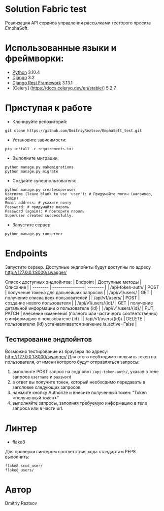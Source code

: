 # Solution Fabric test
Реализация API сервиса управления рассылками тестового проекта EmphaSoft.


# Использованные языки и фреймворки:
- [Python](https://www.python.org/) 3.10.4
- [Django](https://www.djangoproject.com/) 3.2
- [Django Rest Framework](https://www.django-rest-framework.org/) 3.13.1
- [Celery] (https://docs.celeryq.dev/en/stable/) 5.2.7


# Приступая к работе

- Клонируйте репозиторий:
```
git clone https://github.com/DmitriyReztsov/EmphaSoft_test.git
```

- Установите зависимости:
```
pip install -r requirements.txt
```

- Выполните миграции:
```
python manage.py makemigrations
python manage.py migrate
```

- Создайте суперпользователя:
```
python manage.py createsuperuser
Username (leave blank to use 'user'): # Придумайте логин (например, admin)
Email address: # укажите почту
Password: # придумайте пароль
Password (again): # повторите пароль
Superuser created successfully.
```

- Запустите сервер:
```
python manage.py runserver
```


# Endpoints

Запустите сервер. Доступные эндпойнты будут доступны по адресу http://127.0.0.1:8000/swagger/

Список доступных эндпойнтов:
| Endpoint | Доступные методы | Описание |
| -------- | ---------------- | -------- |
| /api-token-auth/ | POST | получение токена для дальнейших запросов |
| /api/v1/users/ | GET | получение списка всех пользователей |
| /api/v1/users/ | POST | создание нового пользователя |
| /api/v1/users/{id}/ | GET | получение детальной информации о пользователе {id} |
| /api/v1/users/{id}/ | PUT, PATCH | внесение изменения (полного или частичного соответственно) в информацию о пользователе {id} |
| /api/v1/users/{id}/ | DELETE | пользователю {id} устанавливается значение is_active=False |

## Тестирование эндпойнтов

Возможно тестирование из браузера по адресу: http://127.0.0.1:8000/swagger/
Для этого необходимо получить токен на пользователя, от имени которого будут отправляться запросы:
1. выполните POST запрос на эндпойнт `/api-token-auth/`, указав в теле запроса `username` и `password`
2. в ответ вы получите токен, который необходимо передавать в заголовке следующих запросов
3. нажмите кнопку Authorize и внесите полученный токен: "Token <полученный токен>"
4. выполняйте запросы, заполняя требуемую информацию в теле запроса или в части url.


# Линтер

- flake8

Для проверки линтером соответствия кода стандартам PEP8 выполнить:
```
flake8 scud_user/
flake8 users/
```


# Автор

Dmitriy Reztsov